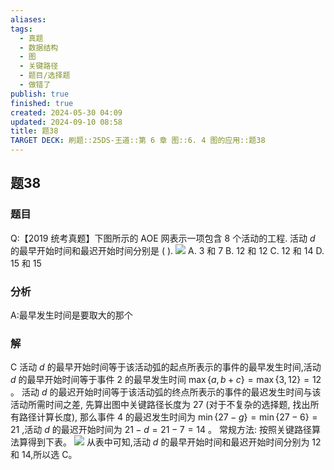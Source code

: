 ```yaml
---
aliases: 
tags:
  - 真题
  - 数据结构
  - 图
  - 关键路径
  - 题目/选择题
  - 做错了
publish: true
finished: true
created: 2024-05-30 04:09
updated: 2024-09-10 08:58
title: 题38
TARGET DECK: 刷题::25DS-王道::第 6 章 图::6. 4 图的应用::题38
---
```

## 题38
### 题目
Q:【2019 统考真题】下图所示的 AOE 网表示一项包含 8 个活动的工程. 活动 $d$ 的最早开始时间和最迟开始时间分别是 ( ).
![](https://img.hwenyi.live/202405291147185.webp)
A. 3 和 7 
B. 12 和 12 
C. 12 和 14 
D. 15 和 15
### 分析
A:最早发生时间是要取大的那个
### 解
C
活动 $d$ 的最早开始时间等于该活动弧的起点所表示的事件的最早发生时间,活动 $d$ 的最早开始时间等于事件 2 的最早发生时间 $\max \{ a,b + c\}  = \max \{ 3,{12}\}  = {12}$ 。
活动 $d$ 的最迟开始时间等于该活动弧的终点所表示的事件的最迟发生时间与该活动所需时间之差, 先算出图中关键路径长度为 27 (对于不复杂的选择题, 找出所有路径计算长度), 那么事件 4 的最迟发生时间为 $\min \{ {27} - g\}  = \min \{ {27} - 6\}  = {21}$ ,活动 $d$ 的最迟开始时间为 ${21} - d = {21} - 7 = {14}$ 。
常规方法: 按照关键路径算法算得到下表。
![](https://img.hwenyi.live/202409101657599.webp)
从表中可知,活动 $d$ 的最早开始时间和最迟开始时间分别为 12 和 14,所以选 C。
<!--ID: 1726632849479-->


